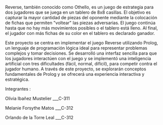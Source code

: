 Reverse, también conocido como Othello, es un juego de estrategia para dos jugadores que se juega en un tablero de 8x8 casillas. El objetivo es capturar la mayor cantidad de piezas del oponente mediante la colocación de fichas que permiten "voltear" las piezas adversarias. El juego continúa hasta que no hay más movimientos posibles o el tablero está lleno. Al final, el jugador con más fichas de su color en el tablero es declarado ganador.

Este proyecto se centra en implementar el juego Reverse utilizando Prolog, un lenguaje de programación lógica ideal para representar problemas complejos y tomar decisiones. Se desarrolló una interfaz sencilla para que los jugadores interactúen con el juego y se implementó una inteligencia artificial con tres dificultades (fácil, normal, difícil), para competir contra el jugador humano. A través de este proyecto, se explorarán conceptos fundamentales de Prolog y se ofrecerá una experiencia interactiva y estratégica.


Integrantes :

Olivia Ibañez Mustelier			 ___C-311

Melanie Forsythe Matos	     ___C-312

Orlando de la Torre Leal		 ___C-312
